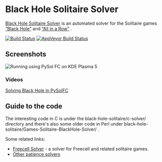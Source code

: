 # Black Hole Solitaire Solver

[Black Hole Solitaire Solver](http://www.shlomifish.org/open-source/projects/black-hole-solitaire-solver/)
is an automated solver for the Solitaire games [“Black Hole”](http://en.wikipedia.org/wiki/Black_Hole_%28solitaire%29)
and [“All in a Row”](http://en.wikipedia.org/wiki/All_in_a_Row_%28Solitaire%29) .

[![Build Status](https://travis-ci.org/shlomif/black-hole-solitaire.svg?branch=master)](https://travis-ci.org/shlomif/black-hole-solitaire) [![AppVeyor Build Status](https://ci.appveyor.com/api/projects/status/yvne045w9dmd4h92?svg=true)](https://ci.appveyor.com/project/shlomif/black-hole-solitaire)

## Screenshots

![Running using PySol FC on KDE Plasma 5](<http://i.imgur.com/htp5UZq.jpg>)

### Videos

[Solving Black Hole in PySolFC](https://www.youtube.com/watch?v=t_cuDHj5V2k&feature=youtu.be)

## Guide to the code

The interesting code in C is under the black-hole-solitaire/c-solver/
directory and there's also some older code in Perl under
black-hole-solitaire/Games-Solitaire-BlackHole-Solver/ .

Some related links:

* [Freecell Solver](http://fc-solve.shlomifish.org/) - a solver for Freecell
and related solitaire games.
* [Other patience solvers](http://fc-solve.shlomifish.org/links.html#other_solvers)
